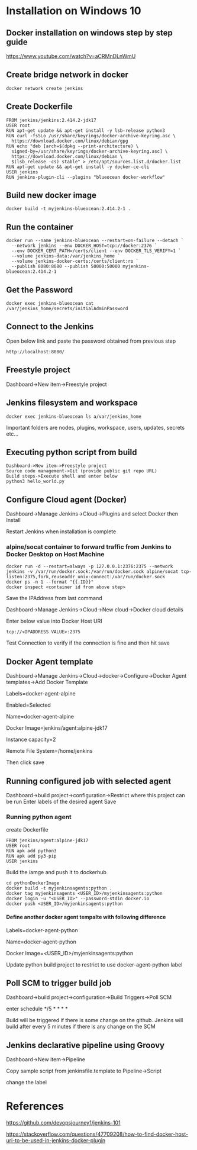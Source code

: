 # Installation on Windows 10

## Docker installation on windows step by step guide
https://www.youtube.com/watch?v=aCRMnDLnWmU

## Create bridge network in docker
```
docker network create jenkins
```
## Create Dockerfile

```
FROM jenkins/jenkins:2.414.2-jdk17
USER root
RUN apt-get update && apt-get install -y lsb-release python3
RUN curl -fsSLo /usr/share/keyrings/docker-archive-keyring.asc \
  https://download.docker.com/linux/debian/gpg
RUN echo "deb [arch=$(dpkg --print-architecture) \
  signed-by=/usr/share/keyrings/docker-archive-keyring.asc] \
  https://download.docker.com/linux/debian \
  $(lsb_release -cs) stable" > /etc/apt/sources.list.d/docker.list
RUN apt-get update && apt-get install -y docker-ce-cli
USER jenkins
RUN jenkins-plugin-cli --plugins "blueocean docker-workflow"
```

## Build new docker image

```
docker build -t myjenkins-blueocean:2.414.2-1 .
```

## Run the container

```
docker run --name jenkins-blueocean --restart=on-failure --detach `
  --network jenkins --env DOCKER_HOST=tcp://docker:2376 `
  --env DOCKER_CERT_PATH=/certs/client --env DOCKER_TLS_VERIFY=1 `
  --volume jenkins-data:/var/jenkins_home `
  --volume jenkins-docker-certs:/certs/client:ro `
  --publish 8080:8080 --publish 50000:50000 myjenkins-blueocean:2.414.2-1
```

## Get the Password
```
docker exec jenkins-blueocean cat /var/jenkins_home/secrets/initialAdminPassword
```

## Connect to the Jenkins
Open below link and paste the password obtained from previous step
```
http://localhost:8080/
```

## Freestyle project

Dashboard->New item->Freestyle project

## Jenkins filesystem and workspace

```
docker exec jenkins-blueocean ls a/var/jenkins_home
```
Important folders are nodes, plugins, workspace, users, updates, secrets etc...

## Executing python script from build
```
Dashboard->New item->Freestyle project
Source code management->Git (provide public git repo URL)
Build steps->Execute shell and enter below
python3 hello_world.py
```

## Configure Cloud agent (Docker)

Dashboard->Manage Jenkins->Cloud->Plugins and select Docker then Install

Restart Jenkins when installation is complete

### alpine/socat container to forward traffic from Jenkins to Docker Desktop on Host Machine

```
docker run -d --restart=always -p 127.0.0.1:2376:2375 --network jenkins -v /var/run/docker.sock:/var/run/docker.sock alpine/socat tcp-listen:2375,fork,reuseaddr unix-connect:/var/run/docker.sock
docker ps -n 1 --format "{{.ID}}"
docker inspect <container id from above step> 
```

Save the IPAddress from last command

Dashboard->Manage Jenkins->Cloud->New cloud->Docker cloud details

Enter below value into Docker Host URI
```
tcp://<IPADDRESS VALUE>:2375
```
Test Connection to verify if the connection is fine and then hit save

## Docker Agent template

Dashboard->Manage Jenkins->Cloud->docker->Configure->Docker Agent templates->Add Docker Template

Labels=docker-agent-alpine

Enabled=Selected

Name=docker-agent-alpine

Docker Image=jenkins/agent:alpine-jdk17

Instance capacity=2

Remote File System=/home/jenkins

Then click save

## Running configured job with selected agent
Dashboard->build project->configuration->Restrict where this project can be run
Enter labels of the desired agent
Save

### Running python agent

create Dockerfile
```
FROM jenkins/agent:alpine-jdk17
USER root
RUN apk add python3
RUN apk add py3-pip
USER jenkins
```

Build the iamge and push it to dockerhub
```
cd pythonDockerImage
docker build -t myjenkinsagents:python .
docker tag myjenkinsagents <USER_ID>/myjenkinsagents:python
docker login -u "<USER_ID>" --password-stdin docker.io
docker push <USER_ID>/myjenkinsagents:python
```

#### Define another docker agent tempalte with following difference
Labels=docker-agent-python

Name=docker-agent-python

Docker Image=<USER_ID>/myjenkinsagents:python

Update python build project to restrict to use docker-agent-python label

## Poll SCM to trigger build job
Dashboard->build project->configuration->Build Triggers->Poll SCM

enter schedule */5 * * * *

Build will be triggered if there is some change on the github. Jenkins will build after every 5 minutes if there is any change on the SCM

## Jenkins declarative pipeline using Groovy
Dashboard->New item->Pipeline

Copy sample script from jenkinsfile.template to Pipeline->Script

change the label

# References
https://github.com/devopsjourney1/jenkins-101

https://stackoverflow.com/questions/47709208/how-to-find-docker-host-uri-to-be-used-in-jenkins-docker-plugin
